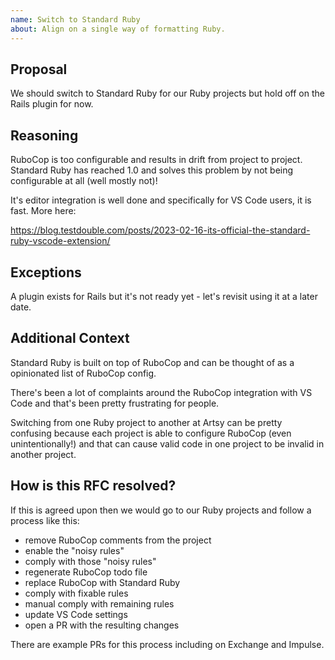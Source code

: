 ```yaml
---
name: Switch to Standard Ruby
about: Align on a single way of formatting Ruby.
---
```


## Proposal

We should switch to Standard Ruby for our Ruby projects but hold off on the
Rails plugin for now.

## Reasoning

RuboCop is too configurable and results in drift from project to project.
Standard Ruby has reached 1.0 and solves this problem by not being configurable
at all (well mostly not)!

It's editor integration is well done and specifically for VS Code users, it is
fast. More here:

https://blog.testdouble.com/posts/2023-02-16-its-official-the-standard-ruby-vscode-extension/

## Exceptions

A plugin exists for Rails but it's not ready yet - let's revisit using it at a
later date.

## Additional Context

Standard Ruby is built on top of RuboCop and can be thought of as a opinionated
list of RuboCop config.

There's been a lot of complaints around the RuboCop integration with VS Code and
that's been pretty frustrating for people.

Switching from one Ruby project to another at Artsy can be pretty confusing
because each project is able to configure RuboCop (even unintentionally!) and
that can cause valid code in one project to be invalid in another project.

## How is this RFC resolved?

If this is agreed upon then we would go to our Ruby projects and follow a
process like this:

* remove RuboCop comments from the project
* enable the "noisy rules"
* comply with those "noisy rules"
* regenerate RuboCop todo file
* replace RuboCop with Standard Ruby
* comply with fixable rules
* manual comply with remaining rules
* update VS Code settings
* open a PR with the resulting changes

There are example PRs for this process including on Exchange and Impulse.

[srb]: https://github.com/standardrb/standard
